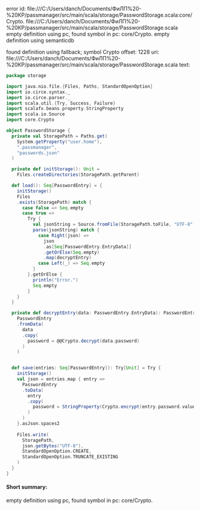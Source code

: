 error id: file:///C:/Users/danch/Documents/ФиЛП%20-%20КР/passmanager/src/main/scala/storage/PasswordStorage.scala:core/Crypto.
file:///C:/Users/danch/Documents/ФиЛП%20-%20КР/passmanager/src/main/scala/storage/PasswordStorage.scala
empty definition using pc, found symbol in pc: core/Crypto.
empty definition using semanticdb

found definition using fallback; symbol Crypto
offset: 1228
uri: file:///C:/Users/danch/Documents/ФиЛП%20-%20КР/passmanager/src/main/scala/storage/PasswordStorage.scala
text:
```scala
package storage

import java.nio.file.{Files, Paths, StandardOpenOption}
import io.circe.syntax._
import io.circe.parser._
import scala.util.{Try, Success, Failure}
import scalafx.beans.property.StringProperty
import scala.io.Source
import core.Crypto

object PasswordStorage {
  private val StoragePath = Paths.get(
    System.getProperty("user.home"),
    ".passmanager",
    "passwords.json"
  )

  private def initStorage(): Unit = 
    Files.createDirectories(StoragePath.getParent)

  def load(): Seq[PasswordEntry] = {
    initStorage()
    Files
    .exists(StoragePath) match {
      case false => Seq.empty
      case true =>
        Try {
          val jsonString = Source.fromFile(StoragePath.toFile, "UTF-8").mkString
          parse(jsonString) match {
            case Right(json) => 
              json
              .as[Seq[PasswordEntry.EntryData]]
              .getOrElse(Seq.empty)
              .map(decryptEntry)
            case Left(_) => Seq.empty
          }
        }.getOrElse {
          println("Error.")
          Seq.empty
        }
    }
  }

  private def decryptEntry(data: PasswordEntry.EntryData): PasswordEntry =
    PasswordEntry
    .fromData(
      data
      .copy(
        password = @@Crypto.decrypt(data.password)
      )
    )


  def save(entries: Seq[PasswordEntry]): Try[Unit] = Try {
    initStorage()
    val json = entries.map { entry =>
      PasswordEntry
      .toData(
        entry
        .copy(
          password = StringProperty(Crypto.encrypt(entry.password.value))
        )
      )
    }.asJson.spaces2
    
    Files.write(
      StoragePath,
      json.getBytes("UTF-8"),
      StandardOpenOption.CREATE,
      StandardOpenOption.TRUNCATE_EXISTING
    )
  }
}


```


#### Short summary: 

empty definition using pc, found symbol in pc: core/Crypto.